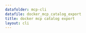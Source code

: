 ```yaml
---
datafolder: mcp-cli
datafile: docker_mcp_catalog_export
title: docker mcp catalog export
layout: cli
---
```


<!--
This page is automatically generated from Docker's source code. If you want to
suggest a change to the text that appears here, open a ticket or pull request
in the source repository on GitHub:

https://github.com/docker/mcp-gateway
-->

